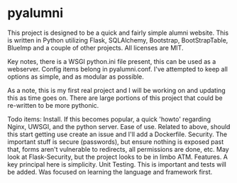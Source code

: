 # pyalumni

This project is designed to be a quick and fairly simple alumni website. This is written in Python utilizing Flask, SQLAlchemy, Bootstrap, BootStrapTable, BlueImp and a couple of other projects. All licenses are MIT.

Key notes, there is a WSGI python.ini file present, this can be used as a webserver. Config items belong in pyalumni.conf. I've attempted to keep all options as simple, and as modular as possible.

As a note, this is my first real project and I will be working on and updating this as time goes on. There are large portions of this project that could be re-written to be more pythonic.

Todo items:
Install. If this becomes popular, a quick 'howto' regarding Nginx, UWSGI, and the python server.
Ease of use. Related to above, should this start getting use create an issue and I'll add a Dockerfile.
Security. The important stuff is secure (passwords), but ensure nothing is exposed past that, forms aren't vulnerable to redirects, all permissions are done, etc. May look at Flask-Security, but the project looks to be in limbo ATM.
Features. A key principal here is simplicity.
Unit Testing. This is important and tests will be added. Was focused on learning the language and framework first.
